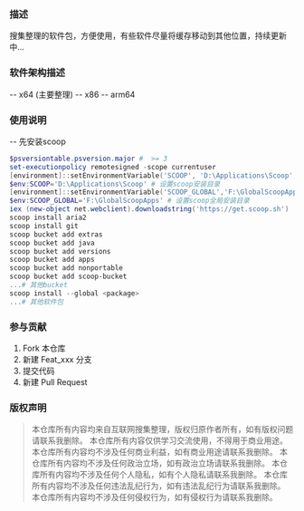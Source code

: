 ### 描述

搜集整理的软件包，方便使用，有些软件尽量将缓存移动到其他位置，持续更新中...

### 软件架构描述

-- x64 (主要整理)
-- x86
-- arm64

### 使用说明
-- 先安装scoop
```powershell
$psversiontable.psversion.major #  >= 3
set-executionpolicy remotesigned -scope currentuser
[environment]::setEnvironmentVariable('SCOOP', 'D:\Applications\Scoop', 'User')
$env:SCOOP='D:\Applications\Scoop' # 设置scoop安装目录
[environment]::setEnvironmentVariable('SCOOP_GLOBAL','F:\GlobalScoopApps','Machine')
$env:SCOOP_GLOBAL='F:\GlobalScoopApps' # 设置scoop全局安装目录
iex (new-object net.webclient).downloadstring('https://get.scoop.sh')
scoop install aria2
scoop install git
scoop bucket add extras
scoop bucket add java
scoop bucket add versions
scoop bucket add apps
scoop bucket add nonportable
scoop bucket add scoop-bucket
...# 其他bucket
scoop install --global <package>
...# 其他软件包
```

### 参与贡献
1. Fork 本仓库
2. 新建 Feat_xxx 分支
3. 提交代码
4. 新建 Pull Request

### 版权声明
> 本仓库所有内容均来自互联网搜集整理，版权归原作者所有，如有版权问题请联系我删除。
> 本仓库所有内容仅供学习交流使用，不得用于商业用途。
> 本仓库所有内容均不涉及任何商业利益，如有商业用途请联系我删除。
> 本仓库所有内容均不涉及任何政治立场，如有政治立场请联系我删除。
> 本仓库所有内容均不涉及任何个人隐私，如有个人隐私请联系我删除。
> 本仓库所有内容均不涉及任何违法乱纪行为，如有违法乱纪行为请联系我删除。
> 本仓库所有内容均不涉及任何侵权行为，如有侵权行为请联系我删除。

